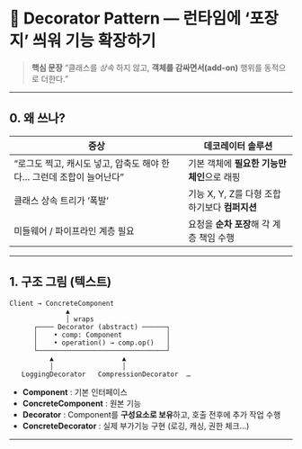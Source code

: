# 🎀 Decorator Pattern — 런타임에 ‘포장지’ 씌워 기능 확장하기

> **핵심 문장**
> “클래스를 *상속* 하지 않고, **객체를 감싸면서(add-on)** 행위를 동적으로 더한다.”

---

## 0. 왜 쓰나?

| 증상                                        | 데코레이터 솔루션                      |
| ----------------------------------------- | ------------------------------ |
| “로그도 찍고, 캐시도 넣고, 압축도 해야 한다… 그런데 조합이 늘어난다” | 기본 객체에 **필요한 기능만 체인**으로 래핑     |
| 클래스 상속 트리가 ‘폭발’                           | 기능 X, Y, Z를 다형 조합하기보다 **컴퍼지션** |
| 미들웨어 / 파이프라인 계층 필요                        | 요청을 **순차 포장**해 각 계층 책임 수행      |

---

## 1. 구조 그림 (텍스트)

```
Client → ConcreteComponent
              ▲
              │ wraps
      ┌──── Decorator (abstract) ──────┐
      │    • comp: Component           │
      │    • operation() → comp.op()   │
      └────────────────────────────────┘
          ▲                 ▲
          │                 │
   LoggingDecorator   CompressionDecorator  …
```

* **Component** : 기본 인터페이스
* **ConcreteComponent** : 원본 기능
* **Decorator** : Component를 **구성요소로 보유**하고, 호출 전후에 추가 작업 수행
* **ConcreteDecorator** : 실제 부가기능 구현 (로깅, 캐싱, 권한 체크…)

---
